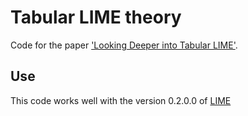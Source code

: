 # Tabular LIME theory

Code for the paper ['Looking Deeper into Tabular LIME'](https://arxiv.org/abs/2008.11092).

## Use

This code works well with the version 0.2.0.0 of [LIME](https://github.com/marcotcr/lime)